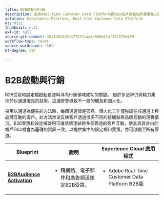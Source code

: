 ```yaml
---
title: B2B啟動與行銷
description: 透過Real-time Customer Data Platform提供以帳戶為基礎的受眾和以設定檔為中心的客戶體​驗。
solution: Experience Platform, Real-time Customer Data Platform
kt: 9311
thumbnail: null
exl-id: null
source-git-commit: d811d82418d477372caa9e5b0b67af197275d459
workflow-type: tm+mt
source-wordcount: '161'
ht-degree: 38%

---
```



# B2B啟動與行銷

B2B受眾和設定檔啟動是資料導向行銷領域成功的關鍵。 但許多品牌仍將精力集中於以通道優先的啟用，這通常會導致不一致的觸及和個人化。

採用以通道為優先的方法時，每個通道皆是孤島，個人化工作僅強調在該通道上與品牌互動的客戶。此方法無法反映客戶透過很多不同的接觸點與品牌互動的現實情況。B2B受眾和設定檔啟用可讓品牌連結跨多個管道的客戶互動，使其與其各自的帳戶和以機會為基礎的資訊一致，以提供集中的設定檔和受眾，並可啟動至所有管道。

| Blueprint | 說明 | Experience Cloud 應用程式 |
|---|---|---|
| **[B2BAudience Activation](b2bactivation.md)** | <ul><li>跨網路、電子郵件和廣告頻道鎖定B2B受眾。</li></ul> | <ul><li>Adobe Real-time Customer Data Platform B2B版</li></ul> |